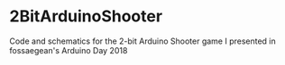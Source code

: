 # 2BitArduinoShooter
Code and schematics for the 2-bit Arduino Shooter game I presented in fossaegean's Arduino Day 2018
